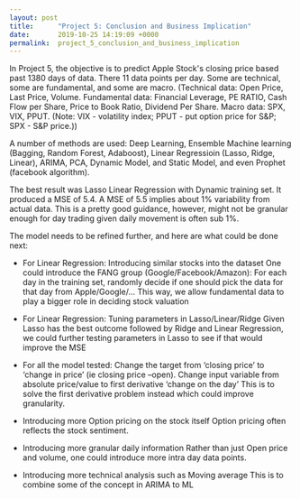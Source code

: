 ```yaml
---
layout: post
title:      "Project 5: Conclusion and Business Implication"
date:       2019-10-25 14:19:09 +0000
permalink:  project_5_conclusion_and_business_implication
---
```



In Project 5, the objective is to predict Apple Stock's closing price based past 1380 days of data. There 11 data points per day. Some are technical, some are fundamental, and some are macro. (Technical data: Open Price, Last Price, Volume.
Fundamental data: Financial Leverage, PE RATIO, Cash Flow per Share, Price to Book Ratio, Dividend Per Share. 
Macro data: SPX, VIX, PPUT. (Note: VIX - volatility index; PPUT - put option price for S&P; SPX - S&P price.))

A number of methods are used: Deep Learning, Ensemble Machine learning (Bagging, Random Forest, Adaboost), Linear Regressioin (Lasso, Ridge, Linear), ARIMA, PCA, Dynamic Model, and Static Model, and even Prophet (facebook algorithm).

The best result was Lasso Linear Regression with Dynamic training set. It produced a MSE of 5.4. A MSE of 5.5 implies about 1% variability from actual data. This is a pretty good guidance, however, might not be granular enough for day trading given daily movement is often sub 1%.

The model needs to be refined further, and here are what could be done next: 
* For Linear Regression: Introducing similar stocks into the dataset
One could introduce the FANG group (Google/Facebook/Amazon): For each day in the training set, randomly decide if one should pick the data for that day from Apple/Google/... This way, we allow fundamental data to play a bigger role in deciding stock valuation

* For Linear Regression: Tuning parameters in Lasso/Linear/Ridge
Given Lasso has the best outcome followed by Ridge and Linear Regression, we could further testing parameters in Lasso to see if that would improve the MSE

* For all the model tested: Change the target from ‘closing price’ to ‘change in price’ (ie closing price –open). Change input variable from absolute price/value to first derivative ‘change on the day’
This is to solve the first derivative problem instead which could improve granularity.

* Introducing more Option pricing on the stock itself
Option pricing often reflects the stock sentiment.

* Introducing more granular daily information
Rather than just Open price and volume, one could introduce more intra day data points.

* Introducing more technical analysis such as Moving average 
This is to combine some of the concept in ARIMA to ML



